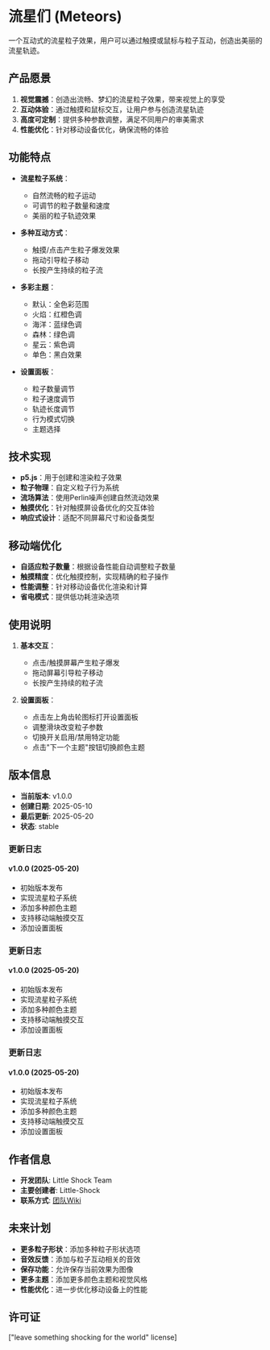 # 流星们 (Meteors)

一个互动式的流星粒子效果，用户可以通过触摸或鼠标与粒子互动，创造出美丽的流星轨迹。

## 产品愿景

1. **视觉震撼**：创造出流畅、梦幻的流星粒子效果，带来视觉上的享受
2. **互动体验**：通过触摸和鼠标交互，让用户参与创造流星轨迹
3. **高度可定制**：提供多种参数调整，满足不同用户的审美需求
4. **性能优化**：针对移动设备优化，确保流畅的体验

## 功能特点

- **流星粒子系统**：
  - 自然流畅的粒子运动
  - 可调节的粒子数量和速度
  - 美丽的粒子轨迹效果
  
- **多种互动方式**：
  - 触摸/点击产生粒子爆发效果
  - 拖动引导粒子移动
  - 长按产生持续的粒子流
  
- **多彩主题**：
  - 默认：全色彩范围
  - 火焰：红橙色调
  - 海洋：蓝绿色调
  - 森林：绿色调
  - 星云：紫色调
  - 单色：黑白效果
  
- **设置面板**：
  - 粒子数量调节
  - 粒子速度调节
  - 轨迹长度调节
  - 行为模式切换
  - 主题选择

## 技术实现

- **p5.js**：用于创建和渲染粒子效果
- **粒子物理**：自定义粒子行为系统
- **流场算法**：使用Perlin噪声创建自然流动效果
- **触摸优化**：针对触摸屏设备优化的交互体验
- **响应式设计**：适配不同屏幕尺寸和设备类型

## 移动端优化

- **自适应粒子数量**：根据设备性能自动调整粒子数量
- **触摸精度**：优化触摸控制，实现精确的粒子操作
- **性能调整**：针对移动设备优化渲染和计算
- **省电模式**：提供低功耗渲染选项

## 使用说明

1. **基本交互**：
   - 点击/触摸屏幕产生粒子爆发
   - 拖动屏幕引导粒子移动
   - 长按产生持续的粒子流

2. **设置面板**：
   - 点击左上角齿轮图标打开设置面板
   - 调整滑块改变粒子参数
   - 切换开关启用/禁用特定功能
   - 点击"下一个主题"按钮切换颜色主题


## 版本信息

- **当前版本**: v1.0.0
- **创建日期**: 2025-05-10
- **最后更新**: 2025-05-20
- **状态**: stable

### 更新日志

#### v1.0.0 (2025-05-20)

- 初始版本发布
- 实现流星粒子系统
- 添加多种颜色主题
- 支持移动端触摸交互
- 添加设置面板

### 更新日志

#### v1.0.0 (2025-05-20)

- 初始版本发布
- 实现流星粒子系统
- 添加多种颜色主题
- 支持移动端触摸交互
- 添加设置面板

### 更新日志

#### v1.0.0 (2025-05-20)

- 初始版本发布
- 实现流星粒子系统
- 添加多种颜色主题
- 支持移动端触摸交互
- 添加设置面板


## 作者信息

- **开发团队**: Little Shock Team
- **主要创建者**: Little-Shock
- **联系方式**: [团队Wiki](https://waytoagi.feishu.cn/wiki/UaxewECiHiVBmykypR0c48FhnFd)
## 未来计划

- **更多粒子形状**：添加多种粒子形状选项
- **音效反馈**：添加与粒子互动相关的音效
- **保存功能**：允许保存当前效果为图像
- **更多主题**：添加更多颜色主题和视觉风格
- **性能优化**：进一步优化移动设备上的性能

## 许可证

["leave something shocking for the world" license]

